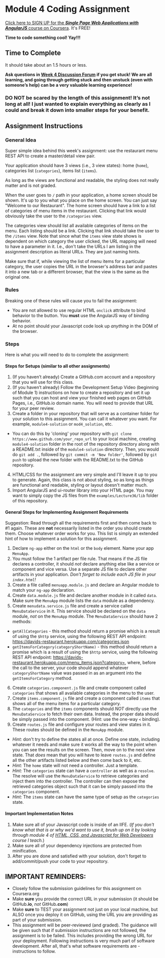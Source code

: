 Module 4 Coding Assignment
=======
[Click here to SIGN UP for the ***Single Page Web Applications with AngularJS*** course on Coursera](https://www.coursera.org/learn/single-page-web-apps-with-angularjs). It's FREE!

**Time to code something cool! Yay!!!**

## Time to Complete
It should take about an 1.5 hours or less.

**Ask questions in [Week 4 Discussion Forum](https://www.coursera.org/learn/single-page-web-apps-with-angularjs/discussions/weeks/4) if you get stuck! We are all learning, and going through getting stuck and then unstuck (even with someone’s help) can be a very valuable learning experience!**

### **DO NOT be scared by the length of this assignment! It’s not long at all! I just wanted to explain everything as clearly as I could and break it down into smaller steps for your benefit.**


## Assignment Instructions

### General Idea
Super simple idea behind this week's assignment: use the restaurant menu REST API to create a master/detail view pair.

Your application should have 3 views (i.e., 3 view states): home (`home`), categories list (`categories`), items list (`items`).

As long as the views are functional and readable, the styling does not really matter and is not graded.

When the user goes to `/` path in your application, a home screen should be shown. It's up to you what you place on the home screen. You can just say "Welcome to our Restaurant". The home screen should have a link to a list of categories of menu items in the restaurant. Clicking that link would obviously take the user to the `/categories` view.

The categories view should list all available categories of items on the menu. Each listing should be a link. Clicking that link should take the user to the `/items` view. Note that since what the `items` view state shows is dependent on which category the user clicked, the URL mapping will need to have a parameter in it. I.e., don't take the URLs I am listing in the assignment description as literal URLs. They are just naming hints.

Make sure that if, while viewing the list of menu items for a particular category, the user copies the URL in the browser's address bar and pastes it into a new tab or a different browser, that the view is the same as the original one.


### Rules
Breaking one of these rules will cause you to fail the assignment:
* You are not allowed to use regular HTML `onclick` attribute to bind behavior to the button. You **must** use the AngularJS way of binding behavior.
* At no point should your Javascript code look up *anything* in the DOM of the browser.

### Steps
Here is what you will need to do to complete the assignment:

#### Steps for Setups (similar to all other assignments)
1. (If you haven’t already) Create a GitHub.com account and a repository that you will use for this class.
2. (If you haven’t already) Follow the Development Setup Video (beginning of Module 1) instructions on how to create a repository and set it up such that you can host and view your finished web pages on GitHub Pages, i.e., GitHub.io domain name. You will need to provide that URL for your peer review.
3. Create a folder in your repository that will serve as a container folder for your solution to this assignment. You can call it whatever you want. For example, `module4-solution` or `mod4_solution`, etc.
  * You can do this by 'cloning' your repository with `git clone https://www.github.com/your_repo_url` to your local machine, creating `module4-solution` folder in the root of the repository directory along with a README.txt inside of the `module4-solution` directory. Then, you would do `git add .`, followed by `git commit -m 'New folder'`, followed by `git push` to upload the new folder with the README.txt to the GitHub repository.
4. HTML/CSS for the assignment are very simple and I'll leave it up to you to generate. Again, this class is not about styling, so as long as things are functional and readable, styling or layout doesn't matter much.
5. Import AngularJS and ui-router library into your HTML page. You may want to simply copy the JS files from the  `examples/Lecture36/lib` folder of this repository.


#### General Steps for Implementing Assignment Requirements
Suggestion: Read through all the requirements first and then come back to \#1 again. These are **not** necessarily listed in the order you should create them. Choose whatever order works for you. This list is simply an extended hint of how to implement a solution for this assignment.

1. Declare `ng-app` either on the `html` or the `body` element. Name your app `MenuApp`.
2. You must follow the 1 artifact per file rule. That means if the JS file declares a controller, it should *not* declare anything else like a service or component and vice versa. Use a separate JS file to declare other artifacts in your application. *Don't forget to include each JS file in your `index.html`!*
3. Create a file called `menuapp.module.js` and declare an Angular module to match your `ng-app` declaration.
4. Create `data.module.js` file and declare another module in it called `data`. Make sure the `MenuApp` module lists the `data` module as a dependency.
5. Create `menudata.service.js` file and create a service called `MenuDataService` in it. This service should be declared on the `data` module, *not* on the `MenuApp` module. The `MenuDataService` should have 2 methods:
  * `getAllCategories` - this method should return a promise which is a result of using the `$http` service, using the following REST API endpoint: https://davids-restaurant.herokuapp.com/categories.json
  * `getItemsForCategory(categoryShortName)` - this method should return a promise which is a result of using the `$http` service, using the following REST API endpoint: https://davids-restaurant.herokuapp.com/menu_items.json?category=, where, before the call to the server, your code should append whatever `categoryShortName` value was passed in as an argument into the `getItemsForCategory` method.
6. Create `categories.component.js` file and create component called `categories` that shows all available categories in the menu to the user.
7. Create `items.component.js` file and create a component called `items` that shows all of the menu items for a particular category.
8. The `categories` and the `items` components should *NOT* directly use the `MenuDataService` to fetch their own data. Instead, the proper data should be simply passed into the component. (Hint: use the one-way `<` binding).
9. Create `routes.js` file and configure your routes and view states in it. These routes should be defined in the `MenuApp` module.
  * *Hint:* don't try to define the states all at once. Define one state, including whatever it needs and make sure it works all the way to the point when you can see the results on the screen. Then, move on to the next view state. That *does* mean that you will have to leave `routes.js` and define all the other artifacts listed below and then come back to it, etc.
  * *Hint:* The `home` state will not need a controller. Just a template.
  * *Hint:* The `categories` state can have a `controller` as well as a `resolve`. The resolve will use the `MenuDataService` to retrieve categories and inject them into the controller. The controller can then expose the retrieved categories object such that it can be simply passed into the `categories` component.
  * *Hint:* The `items` state can have the same type of setup as the `categories` state.


#### Important Implementation Notes
1. Make sure all of your Javascript code is inside of an IIFE. (*If you don't know what that is or why we'd want to use it, brush up on it by looking through module 4 of [HTML, CSS, and Javascript for Web Developers](https://www.coursera.org/learn/html-css-javascript-for-web-developers/) course I teach.*)
2. Make sure all of your dependency injections are protected from minification.
3. After you are done and satisfied with your solution, don't forget to add/commit/push your code to your repository.

## **IMPORTANT REMINDERS:**
* Closely follow the submission guidelines for this assignment on Coursera.org
* Make **sure** you provide the correct URL in your submission (it should be GitHub<b>.io</b>, *not* GitHub<b>.com</b>)
* Make **sure** to TEST your assignment not just on your local machine, but ALSO once you deploy it on GitHub, using the URL you are providing as part of your submission.
* This assignment will be peer-reviewed (and graded). The guidance will be given such that if submission instructions are not followed, the assignment is to be failed. This includes providing the wrong URL for your deployment. Following instructions is very much part of software development. After all, that's what software requirements are - instructions to follow.
